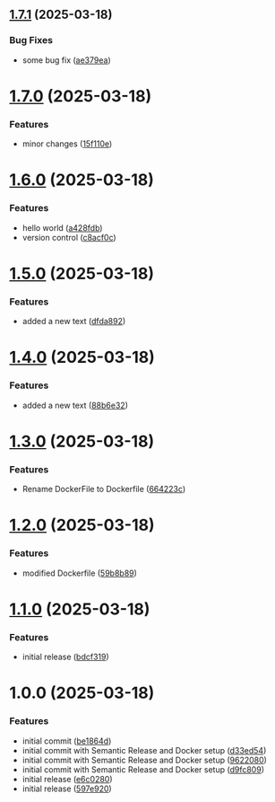 ## [1.7.1](https://github.com/Darsh76/node-docker-semantic/compare/v1.7.0...v1.7.1) (2025-03-18)


### Bug Fixes

* some bug fix ([ae379ea](https://github.com/Darsh76/node-docker-semantic/commit/ae379ea7274f44699503d4b1c742c34faf758dd6))

# [1.7.0](https://github.com/Darsh76/node-docker-semantic/compare/v1.6.0...v1.7.0) (2025-03-18)


### Features

* minor changes ([15f110e](https://github.com/Darsh76/node-docker-semantic/commit/15f110e4811ab56d755fa8af97fc888775dac73c))

# [1.6.0](https://github.com/Darsh76/node-docker-semantic/compare/v1.5.0...v1.6.0) (2025-03-18)


### Features

* hello world ([a428fdb](https://github.com/Darsh76/node-docker-semantic/commit/a428fdb56f199ee4eea1914dd60558bedac93214))
* version control ([c8acf0c](https://github.com/Darsh76/node-docker-semantic/commit/c8acf0c22774af70b34ddb93188303e8c0b8f20b))

# [1.5.0](https://github.com/Darsh76/node-docker-semantic/compare/v1.4.0...v1.5.0) (2025-03-18)


### Features

* added a new text ([dfda892](https://github.com/Darsh76/node-docker-semantic/commit/dfda892d28675f25fa1079f492a59118cafb5e99))

# [1.4.0](https://github.com/Darsh76/node-docker-semantic/compare/v1.3.0...v1.4.0) (2025-03-18)


### Features

* added a new text ([88b6e32](https://github.com/Darsh76/node-docker-semantic/commit/88b6e3201006048ccd392328daf8181dc8537af0))

# [1.3.0](https://github.com/Darsh76/node-docker-semantic/compare/v1.2.0...v1.3.0) (2025-03-18)


### Features

* Rename DockerFile to Dockerfile ([664223c](https://github.com/Darsh76/node-docker-semantic/commit/664223c6ad16c239eb08de9486fbef58a9165903))

# [1.2.0](https://github.com/Darsh76/node-docker-semantic/compare/v1.1.0...v1.2.0) (2025-03-18)


### Features

* modified Dockerfile ([59b8b89](https://github.com/Darsh76/node-docker-semantic/commit/59b8b891496e368da69700885870a1c03d029d04))

# [1.1.0](https://github.com/Darsh76/node-docker-semantic/compare/v1.0.0...v1.1.0) (2025-03-18)


### Features

* initial release ([bdcf319](https://github.com/Darsh76/node-docker-semantic/commit/bdcf319e3dc4a78dfd56185b749a9a015da477fd))

# 1.0.0 (2025-03-18)


### Features

* initial commit ([be1864d](https://github.com/Darsh76/node-docker-semantic/commit/be1864d1454249d96526eed371eb53bf6b1554dd))
* initial commit with Semantic Release and Docker setup ([d33ed54](https://github.com/Darsh76/node-docker-semantic/commit/d33ed5485aacde9a3e7c0b788b89ff8139cf3cd2))
* initial commit with Semantic Release and Docker setup ([9622080](https://github.com/Darsh76/node-docker-semantic/commit/9622080a3b9b9e8c19a68477ada25f3414c6ab5d))
* initial commit with Semantic Release and Docker setup ([d9fc809](https://github.com/Darsh76/node-docker-semantic/commit/d9fc809b243cf7b5d48a8bac258e36491adb1566))
* initial release ([e6c0280](https://github.com/Darsh76/node-docker-semantic/commit/e6c02800db2916065b49af503db6a976d331fdc4))
* initial release ([597e920](https://github.com/Darsh76/node-docker-semantic/commit/597e9200db63ed3cca993e4ece968b0a8230fd28))
